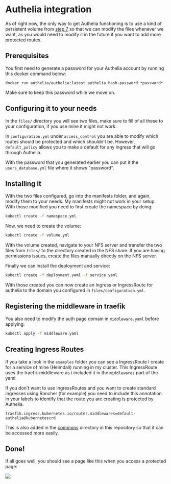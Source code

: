 # Authelia integration

As of right now, the only way to get Authelia functioning is to use a kind of persistent volume from [step 7](https://github.com/DavidIlie/kubernetes-setup/tree/master/7%20-%20nfs%20pvc) so that we can modify the files whenever we want, as you would need to modify it in the future if you want to add more protected routes.

## Prerequisites

You first need to generate a password for your Authelia account by running this docker command below:

```docker
docker run authelia/authelia:latest authelia hash-password *password*
```

Make sure to keep this password while we move on.

## Configuring it to your needs

In the `files/` directory you will see two files, make sure to fill of all these to your configuration, if you use mine it might not work.

In `configuration.yml` under `access_control` you are able to modify which routes should be protected and which shouldn't be. However, `default_policy` allows you to make a default for any ingress that will go through Authelia.

With the password that you generated earlier you can put it the `users_database.yml` file where it shows "password".

## Installing it

With the two files configured, go into the manifests folder, and again, modify them to your needs. My manifests might not work in your setup. With those modified you need to first create the namespace by doing:

```bash
kubectl create -f namespace.yml
```

Now, we need to create the volume:

```bash
kubectl create -f volume.yml
```

With the volume created, navigate to your NFS server and transfer the two files from `files/` to the directory created in the NFS share. If you are having permissions issues, create the files manually directly on the NFS server.

Finally we can install the deployment and service:

```bash
kubectl create -f deployment.yaml -f service.yaml
```

With those created you can now create an Ingress or IngressRoute for authelia to the domain you configured in `files/configuration.yml`.

## Registering the middleware in traefik

You also need to modify the auth page domain in `middleware.yaml` before applying:

```bash
kubectl apply -f middleware.yaml
```

## Creating Ingress Routes

If you take a look in the `examples` folder you can see a IngressRoute I create for a service of mine (Heimdall) running in my cluster. This IngressRoute uses the traefik middleware as i included it in the `middlewares` part of the yaml.

If you don't want to use IngressRoutes and you want to create standard ingresses using Rancher (for example) you need to include this annotation in your labels to identify that the route you are creating is protected by Authelia.

```
traefik.ingress.kubernetes.io/router.middlewares=default-authelia@kubernetescrd
```

This is also added in the [commons](https://github.com/DavidIlie/kubernetes-setup/blob/master/README.md) directory in this repository so that it can be accessed more easily.

## Done!

If all goes well, you should see a page like this when you access a protected page:

<img src="https://user-images.githubusercontent.com/47594764/124361016-0cb8aa80-dc2d-11eb-8f7c-6215b78d2121.png"/>
